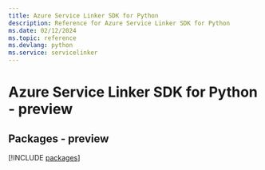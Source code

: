 ```yaml
---
title: Azure Service Linker SDK for Python
description: Reference for Azure Service Linker SDK for Python
ms.date: 02/12/2024
ms.topic: reference
ms.devlang: python
ms.service: servicelinker
---
```

# Azure Service Linker SDK for Python - preview
## Packages - preview
[!INCLUDE [packages](service-linker-index.md)]